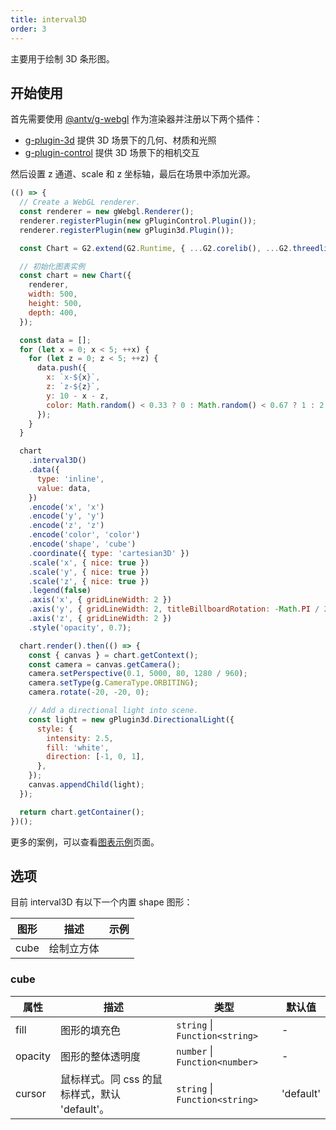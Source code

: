 ```yaml
---
title: interval3D
order: 3
---
```


主要用于绘制 3D 条形图。

## 开始使用

首先需要使用 [@antv/g-webgl](https://g.antv.antgroup.com/api/renderer/webgl) 作为渲染器并注册以下两个插件：

- [g-plugin-3d](https://g.antv.antgroup.com/plugins/3d) 提供 3D 场景下的几何、材质和光照
- [g-plugin-control](https://g.antv.antgroup.com/plugins/control) 提供 3D 场景下的相机交互

然后设置 z 通道、scale 和 z 坐标轴，最后在场景中添加光源。

```js | ob
(() => {
  // Create a WebGL renderer.
  const renderer = new gWebgl.Renderer();
  renderer.registerPlugin(new gPluginControl.Plugin());
  renderer.registerPlugin(new gPlugin3d.Plugin());

  const Chart = G2.extend(G2.Runtime, { ...G2.corelib(), ...G2.threedlib() });

  // 初始化图表实例
  const chart = new Chart({
    renderer,
    width: 500,
    height: 500,
    depth: 400,
  });

  const data = [];
  for (let x = 0; x < 5; ++x) {
    for (let z = 0; z < 5; ++z) {
      data.push({
        x: `x-${x}`,
        z: `z-${z}`,
        y: 10 - x - z,
        color: Math.random() < 0.33 ? 0 : Math.random() < 0.67 ? 1 : 2,
      });
    }
  }

  chart
    .interval3D()
    .data({
      type: 'inline',
      value: data,
    })
    .encode('x', 'x')
    .encode('y', 'y')
    .encode('z', 'z')
    .encode('color', 'color')
    .encode('shape', 'cube')
    .coordinate({ type: 'cartesian3D' })
    .scale('x', { nice: true })
    .scale('y', { nice: true })
    .scale('z', { nice: true })
    .legend(false)
    .axis('x', { gridLineWidth: 2 })
    .axis('y', { gridLineWidth: 2, titleBillboardRotation: -Math.PI / 2 })
    .axis('z', { gridLineWidth: 2 })
    .style('opacity', 0.7);

  chart.render().then(() => {
    const { canvas } = chart.getContext();
    const camera = canvas.getCamera();
    camera.setPerspective(0.1, 5000, 80, 1280 / 960);
    camera.setType(g.CameraType.ORBITING);
    camera.rotate(-20, -20, 0);

    // Add a directional light into scene.
    const light = new gPlugin3d.DirectionalLight({
      style: {
        intensity: 2.5,
        fill: 'white',
        direction: [-1, 0, 1],
      },
    });
    canvas.appendChild(light);
  });

  return chart.getContainer();
})();
```

更多的案例，可以查看[图表示例](/examples)页面。

## 选项

目前 interval3D 有以下一个内置 shape 图形：

| 图形   | 描述       | 示例 |
| ------ | ---------- | ---- |
| cube   | 绘制立方体 |      |

### cube

| 属性    | 描述                                          | 类型                           | 默认值    |
| ------- | --------------------------------------------- | ------------------------------ | --------- |
| fill    | 图形的填充色                                  | `string` \| `Function<string>` | -         |
| opacity | 图形的整体透明度                              | `number` \| `Function<number>` | -         |
| cursor  | 鼠标样式。同 css 的鼠标样式，默认 'default'。 | `string` \| `Function<string>` | 'default' |


